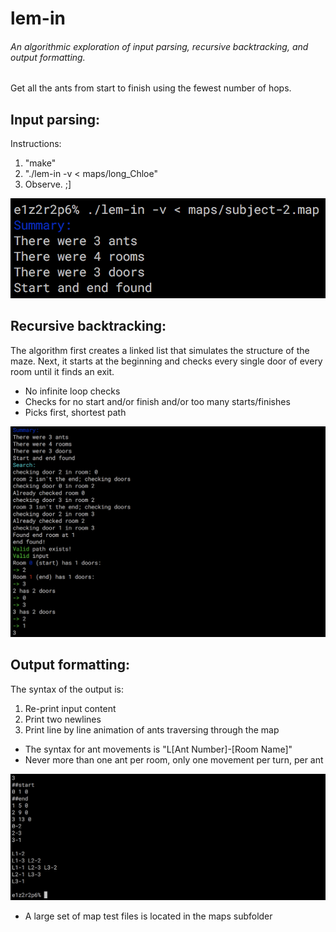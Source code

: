 # lem-in
###### An algorithmic exploration of input parsing, recursive backtracking, and output formatting.

Get all the ants from start to finish using the fewest number of hops.

## Input parsing:
Instructions:
1.  "make"
2.  "./lem-in -v < maps/long_Chloe"
3.  Observe. ;]

![Input Content](https://raw.githubusercontent.com/wobula/lem_in/master/img1.png)

## Recursive backtracking:
The algorithm first creates a linked list that simulates the structure of the maze.
Next, it starts at the beginning and checks every single door of every room until it finds an exit.
 * No infinite loop checks
 * Checks for no start and/or finish and/or too many starts/finishes
 * Picks first, shortest path

![Input Content](https://raw.githubusercontent.com/wobula/lem_in/master/img2.png)

## Output formatting:
The syntax of the output is:

1. Re-print input content
2. Print two newlines
3. Print line by line animation of ants traversing through the map
 * The syntax for ant movements is "L[Ant Number]-[Room Name]"
 * Never more than one ant per room, only one movement per turn, per ant

![Input Content](https://raw.githubusercontent.com/wobula/lem_in/master/img3.png)

 * A large set of map test files is located in the maps subfolder